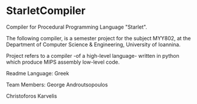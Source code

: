 # StarletCompiler
Compiler for Procedural Programming Language "Starlet".

The following compiler, is a semester project for the subject ΜΥΥ802, 
at the Department of Computer Science & Engineering, University of Ioannina.

Project refers to a compiler -of a high-level language- written in python which
produce MIPS assembly low-level code.

Readme Language: Greek

Team Members:
George Androutsopoulos

Christoforos Karvelis
